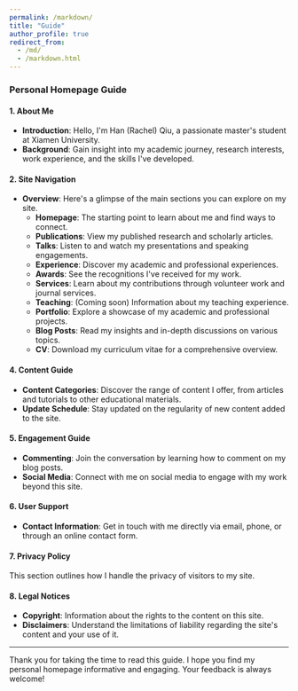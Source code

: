```yaml
---
permalink: /markdown/
title: "Guide"
author_profile: true
redirect_from: 
  - /md/
  - /markdown.html
---
```


### Personal Homepage Guide
#### 1. About Me
- **Introduction**: Hello, I'm Han (Rachel) Qiu, a passionate master's student at Xiamen University.
- **Background**: Gain insight into my academic journey, research interests, work experience, and the skills I've developed.
#### 2. Site Navigation
- **Overview**: Here's a glimpse of the main sections you can explore on my site.
  - **Homepage**: The starting point to learn about me and find ways to connect.
  - **Publications**: View my published research and scholarly articles.
  - **Talks**: Listen to and watch my presentations and speaking engagements.
  - **Experience**: Discover my academic and professional experiences.
  - **Awards**: See the recognitions I've received for my work.
  - **Services**: Learn about my contributions through volunteer work and journal services.
  - **Teaching**: (Coming soon) Information about my teaching experience.
  - **Portfolio**: Explore a showcase of my academic and professional projects.
  - **Blog Posts**: Read my insights and in-depth discussions on various topics.
  - **CV**: Download my curriculum vitae for a comprehensive overview.
#### 4. Content Guide
- **Content Categories**: Discover the range of content I offer, from articles and tutorials to other educational materials.
- **Update Schedule**: Stay updated on the regularity of new content added to the site.
#### 5. Engagement Guide
- **Commenting**: Join the conversation by learning how to comment on my blog posts.
- **Social Media**: Connect with me on social media to engage with my work beyond this site.
#### 6. User Support
- **Contact Information**: Get in touch with me directly via email, phone, or through an online contact form.
#### 7. Privacy Policy
This section outlines how I handle the privacy of visitors to my site.
#### 8. Legal Notices
- **Copyright**: Information about the rights to the content on this site.
- **Disclaimers**: Understand the limitations of liability regarding the site's content and your use of it.
---
Thank you for taking the time to read this guide. I hope you find my personal homepage informative and engaging. Your feedback is always welcome!

